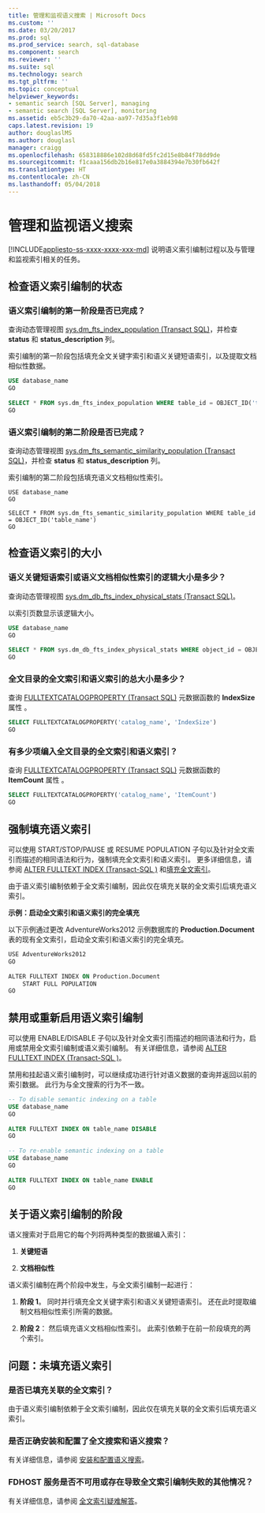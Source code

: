```yaml
---
title: 管理和监视语义搜索 | Microsoft Docs
ms.custom: ''
ms.date: 03/20/2017
ms.prod: sql
ms.prod_service: search, sql-database
ms.component: search
ms.reviewer: ''
ms.suite: sql
ms.technology: search
ms.tgt_pltfrm: ''
ms.topic: conceptual
helpviewer_keywords:
- semantic search [SQL Server], managing
- semantic search [SQL Server], monitoring
ms.assetid: eb5c3b29-da70-42aa-aa97-7d35a3f1eb98
caps.latest.revision: 19
author: douglaslMS
ms.author: douglasl
manager: craigg
ms.openlocfilehash: 658318886e102d8d68fd5fc2d15e8b84f78dd9de
ms.sourcegitcommit: f1caaa156db2b16e817e0a3884394e7b30fb642f
ms.translationtype: HT
ms.contentlocale: zh-CN
ms.lasthandoff: 05/04/2018
---
```

# <a name="manage-and-monitor-semantic-search"></a>管理和监视语义搜索
[!INCLUDE[appliesto-ss-xxxx-xxxx-xxx-md](../../includes/appliesto-ss-xxxx-xxxx-xxx-md.md)]
  说明语义索引编制过程以及与管理和监视索引相关的任务。  
  
##  <a name="HowToMonitorStatus"></a> 检查语义索引编制的状态  
### <a name="is-the-first-phase-of-semantic-indexing-complete"></a>语义索引编制的第一阶段是否已完成？
 查询动态管理视图 [sys.dm_fts_index_population (Transact SQL)](../../relational-databases/system-dynamic-management-views/sys-dm-fts-index-population-transact-sql.md)，并检查 **status** 和 **status_description** 列。  
  
 索引编制的第一阶段包括填充全文关键字索引和语义关键短语索引，以及提取文档相似性数据。  
  
```sql  
USE database_name  
GO  
  
SELECT * FROM sys.dm_fts_index_population WHERE table_id = OBJECT_ID('table_name')  
GO  
```  
  
### <a name="is-the-second-phase-of-semantic-indexing-complete"></a>语义索引编制的第二阶段是否已完成？
 查询动态管理视图 [sys.dm_fts_semantic_similarity_population (Transact SQL)](../../relational-databases/system-dynamic-management-views/sys-dm-fts-semantic-similarity-population-transact-sql.md)，并检查 **status** 和 **status_description** 列。  
  
 索引编制的第二阶段包括填充语义文档相似性索引。  
  
```wql  
USE database_name  
GO  
  
SELECT * FROM sys.dm_fts_semantic_similarity_population WHERE table_id = OBJECT_ID('table_name')  
GO  
```  
  
##  <a name="HowToCheckSize"></a> 检查语义索引的大小  
### <a name="what-is-the-logical-size-of-a-semantic-key-phrase-index-or-a-semantic-document-similarity-index"></a>语义关键短语索引或语义文档相似性索引的逻辑大小是多少？
 查询动态管理视图 [sys.dm_db_fts_index_physical_stats (Transact SQL)](../../relational-databases/system-dynamic-management-views/sys-dm-db-fts-index-physical-stats-transact-sql.md)。  
  
 以索引页数显示该逻辑大小。  
  
```sql  
USE database_name  
GO  
  
SELECT * FROM sys.dm_db_fts_index_physical_stats WHERE object_id = OBJECT_ID('table_name')  
GO  
```  
  
### <a name="what-is-the-total-size-of-the-full-text-and-semantic-indexes-for-a-full-text-catalog"></a>全文目录的全文索引和语义索引的总大小是多少？  
 查询 [FULLTEXTCATALOGPROPERTY (Transact SQL)](../../t-sql/functions/fulltextcatalogproperty-transact-sql.md) 元数据函数的 **IndexSize** 属性 。  
  
```sql  
SELECT FULLTEXTCATALOGPROPERTY('catalog_name', 'IndexSize')  
GO  
```  
  
### <a name="how-many-items-are-indexed-in-the-full-text-and-semantic-indexes-for-a-full-text-catalog"></a>有多少项编入全文目录的全文索引和语义索引？  
 查询 [FULLTEXTCATALOGPROPERTY (Transact SQL)](../../t-sql/functions/fulltextcatalogproperty-transact-sql.md) 元数据函数的 **ItemCount** 属性 。  
  
```sql  
SELECT FULLTEXTCATALOGPROPERTY('catalog_name', 'ItemCount')  
GO  
```  
  
##  <a name="HowToForcePopulation"></a> 强制填充语义索引  
 可以使用 START/STOP/PAUSE 或 RESUME POPULATION 子句以及针对全文索引而描述的相同语法和行为，强制填充全文索引和语义索引。 更多详细信息，请参阅 [ALTER FULLTEXT INDEX (Transact-SQL )](../../t-sql/statements/alter-fulltext-index-transact-sql.md) 和[填充全文索引](../../relational-databases/search/populate-full-text-indexes.md)。  
  
 由于语义索引编制依赖于全文索引编制，因此仅在填充关联的全文索引后填充语义索引。  
  
 **示例：启动全文索引和语义索引的完全填充**  
  
 以下示例通过更改 AdventureWorks2012 示例数据库的 **Production.Document** 表的现有全文索引，启动全文索引和语义索引的完全填充。  
  
```vb  
USE AdventureWorks2012  
GO  
  
ALTER FULLTEXT INDEX ON Production.Document  
    START FULL POPULATION  
GO  
```  
  
##  <a name="HowToDisableIndexing"></a> 禁用或重新启用语义索引编制  
 可以使用 ENABLE/DISABLE 子句以及针对全文索引而描述的相同语法和行为，启用或禁用全文索引编制或语义索引编制。 有关详细信息，请参阅 [ALTER FULLTEXT INDEX (Transact-SQL )](../../t-sql/statements/alter-fulltext-index-transact-sql.md)。  
  
 禁用和挂起语义索引编制时，可以继续成功进行针对语义数据的查询并返回以前的索引数据。 此行为与全文搜索的行为不一致。  
  
```sql  
-- To disable semantic indexing on a table  
USE database_name  
GO  
  
ALTER FULLTEXT INDEX ON table_name DISABLE  
GO  
  
-- To re-enable semantic indexing on a table  
USE database_name  
GO  
  
ALTER FULLTEXT INDEX ON table_name ENABLE  
GO  
```  
  
##  <a name="SemanticIndexing"></a> 关于语义索引编制的阶段  
 语义搜索对于启用它的每个列将两种类型的数据编入索引：  
  
1.  **关键短语**  
  
2.  **文档相似性**  
  
 语义索引编制在两个阶段中发生，与全文索引编制一起进行：  
  
1.  **阶段 1**。 同时并行填充全文关键字索引和语义关键短语索引。 还在此时提取编制文档相似性索引所需的数据。  
  
2.  **阶段 2**： 然后填充语义文档相似性索引。 此索引依赖于在前一阶段填充的两个索引。  
  
##  <a name="BestPracticeUnderstand"></a>   
##  <a name="ProblemNotPopulated"></a> 问题：未填充语义索引  
### <a name="are-the-associated-full-text-indexes-populated"></a>是否已填充关联的全文索引？  
 由于语义索引编制依赖于全文索引编制，因此仅在填充关联的全文索引后填充语义索引。  
  
### <a name="are-full-text-search-and-semantic-search-properly-installed-and-configured"></a>是否正确安装和配置了全文搜索和语义搜索？  
 有关详细信息，请参阅 [安装和配置语义搜索](../../relational-databases/search/install-and-configure-semantic-search.md)。  
  
### <a name="is-the-fdhost-service-not-available-or-is-there-another-condition-that-would-cause-full-text-indexing-to-fail"></a>FDHOST 服务是否不可用或存在导致全文索引编制失败的其他情况？  
 有关详细信息，请参阅 [全文索引疑难解答](../../relational-databases/search/troubleshoot-full-text-indexing.md)。  
  
  
